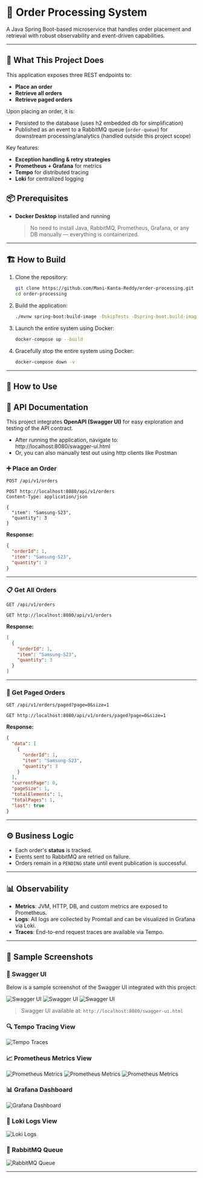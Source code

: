 # 🛒 Order Processing System

A Java Spring Boot-based microservice that handles order placement and retrieval with robust observability and event-driven capabilities.

---

## 🚀 What This Project Does

This application exposes three REST endpoints to:

- **Place an order**
- **Retrieve all orders**
- **Retrieve paged orders**

Upon placing an order, it is:

- Persisted to the database (uses h2 embedded db for simplification)
- Published as an event to a RabbitMQ queue (`order-queue`) for downstream processing/analytics (handled outside this project scope)

Key features:

- **Exception handling & retry strategies**
- **Prometheus + Grafana** for metrics
- **Tempo** for distributed tracing
- **Loki** for centralized logging

## 📦 Prerequisites

- **Docker Desktop** installed and running
  > No need to install Java, RabbitMQ, Prometheus, Grafana, or any DB manually — everything is containerized.

---

## 🏗️ How to Build

1. Clone the repository:
   ```bash
   git clone https://github.com/Mani-Kanta-Reddy/order-processing.git
   cd order-processing
   ```

2. Build the application:
   ```bash
   ./mvnw spring-boot:build-image -DskipTests -Dspring-boot.build-image.imageName=order-processing-app
   ```

3. Launch the entire system using Docker:
   ```bash
   docker-compose up --build
   ```

4. Gracefully stop the entire system using Docker:
   ```bash
   docker-compose down -v
   ```

---

## 📡 How to Use

## 🧾 API Documentation

This project integrates **OpenAPI (Swagger UI)** for easy exploration and testing of the API contract.

- After running the application, navigate to: http://localhost:8080/swagger-ui.html
- Or, you can also manually test out using http clients like Postman

### ➕ Place an Order

`POST /api/v1/orders`

```http
POST http://localhost:8080/api/v1/orders
Content-Type: application/json

{
  "item": "Samsung-S23",
  "quantity": 3
}
```

**Response:**

```json
{
  "orderId": 1,
  "item": "Samsung-S23",
  "quantity": 3
}
```

---

### 📋 Get All Orders

`GET /api/v1/orders`

```http
GET http://localhost:8080/api/v1/orders
```

**Response:**

```json
[
  {
    "orderId": 1,
    "item": "Samsung-S23",
    "quantity": 3
  }
]
```

---

### 📄 Get Paged Orders

`GET /api/v1/orders/paged?page=0&size=1`

```http
GET http://localhost:8080/api/v1/orders/paged?page=0&size=1
```

**Response:**

```json
{
  "data": [
    {
      "orderId": 1,
      "item": "Samsung-S23",
      "quantity": 3
    }
  ],
  "currentPage": 0,
  "pageSize": 1,
  "totalElements": 1,
  "totalPages": 1,
  "last": true
}
```

---

## ⚙️ Business Logic

- Each order's **status** is tracked.
- Events sent to RabbitMQ are retried on failure.
- Orders remain in a `PENDING` state until event publication is successful.

---

## 📊 Observability

- **Metrics**: JVM, HTTP, DB, and custom metrics are exposed to Prometheus.
- **Logs**: All logs are collected by Promtail and can be visualized in Grafana via Loki.
- **Traces**: End-to-end request traces are available via Tempo.

---

## 📸 Sample Screenshots

### 📸 Swagger UI

Below is a sample screenshot of the Swagger UI integrated with this project:

![Swagger UI](screenshots/swagger-get-orders.png)
![Swagger UI](screenshots/swagger-post-order.png)
![Swagger UI](screenshots/swagger-get-orders-paged.png)

> Swagger UI available at: `http://localhost:8080/swagger-ui.html`

### 🔍 Tempo Tracing View

![Tempo Traces](screenshots/distributed-tracing-tempo.png)

### 📈 Prometheus Metrics View

![Prometheus Metrics](screenshots/prometheus-basic+jvm-stats.png)
![Prometheus Metrics](screenshots/prometheus-jvm-gc-stats.png)
![Prometheus Metrics](screenshots/prometheus-db-connectionpool+http-stats.png)

### 📊 Grafana Dashboard

![Grafana Dashboard](screenshots/grafana-dashboards.png)

### 📜 Loki Logs View

![Loki Logs](screenshots/centralised-log-store-loki.png)

### 🐇 RabbitMQ Queue

![RabbitMQ Queue](screenshots/rabbitmq-queue-stats.png)

---
